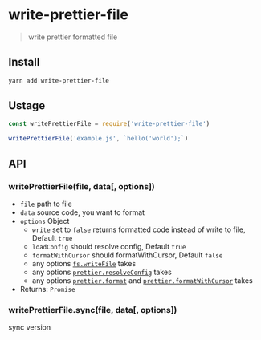 # write-prettier-file

> write prettier formatted file

## Install

```sh
yarn add write-prettier-file
```

## Ustage

```js
const writePrettierFile = require('write-prettier-file')

writePrettierFile('example.js', `hello('world');`)
```

## API

### writePrettierFile(file, data[, options])

- `file` path to file
- `data` source code, you want to format
- `options` Object
  - `write` set to `false` returns formatted code instead of write to file, Default `true`
  - `loadConfig` should resolve config, Default `true`
  - `formatWithCursor` should formatWithCursor, Default `false`
  - any options [`fs.writeFile`](https://nodejs.org/api/fs.html#fs_fs_writefile_file_data_options_callback) takes
  - any options [`prettier.resolveConfig`](https://prettier.io/docs/en/api.html#prettierresolveconfigfilepath-options) takes
  - any options [`prettier.format`](https://prettier.io/docs/en/api.html#prettierformatsource-options) and [`prettier.formatWithCursor`](https://prettier.io/docs/en/api.html#prettierformatwithcursorsource-options) takes
- Returns: `Promise`

### writePrettierFile.sync(file, data[, options])

sync version
